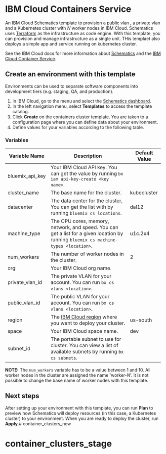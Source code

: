 # IBM Cloud Containers Service

An IBM Cloud Schematics template to provision a public vlan , a private vlan and a Kubernetes cluster with _N_ worker nodes in IBM Cloud. Schematics uses [Terraform](https://www.terraform.io/) as the infrastructure as code engine. With this template, you can provision and manage infrastructure as a single unit. THis templaet also deploys a simple app and service running on kubernetes cluster.

See the IBM Cloud docs for more information about [Schematics](https://console.bluemix.net/docs/services/schematics/index.html) and the [IBM Cloud Container Service](https://console.bluemix.net/docs/containers/container_index.html).

## Create an environment with this template

Environments can be used to separate software components into development tiers (e.g. staging, QA, and production).

1. In IBM Cloud, go to the menu and select the [Schematics dashboard](https://console.bluemix.net/schematics).
2. In the left navigation menu, select **Templates** to access the template catalog.
3. Click **Create** on the containers cluster template. You are taken to a configuration page where you can define data about your environment. 
4. Define values for your variables according to the following table. 

### Variables

|Variable Name|Description|Default Value|
|-------------|-----------|-------------|
|bluemix_api_key|Your IBM Cloud API key. You can get the value by running `bx iam api-key-create <key name>`.||
|cluster_name| The base name for the cluster. |kubecluster|
|datacenter| The data center for the cluster, You can get the list with by running `bluemix cs locations`. |dal12|
|machine_type| The CPU cores, memory, network, and speed. You can get a list for a given location by running `bluemix cs machine-types <location>`. |u1c.2x4|
|num_workers| The number of worker nodes in the cluster. |2|
|org| Your IBM Cloud org name.||
|private_vlan_id| The private VLAN for your account. You can run `bx cs vlans <location>`. ||
|public_vlan_id| The public VLAN for your account. You can run `bx cs vlans <location>`.||
|region| The [IBM Cloud region](https://console.bluemix.net/docs/containers/cs_regions.html#regions-and-locations) where you want to deploy your cluster. |us-south|
|space| Your IBM Cloud space name.|dev|
|subnet_id| The portable subnet to use for cluster. You can view a list of available subnets by running `bx cs subnets`.||

**NOTE:** The `num_workers` variable has to be a value between 1 and 10. All worker nodes in the cluster are assigned the name 'worker-_N_'. It is not possible to change the base name of worker nodes with this template.

## Next steps

After setting up your environment with this template, you can run **Plan** to preview how Schematics will deploy resources (in this case, a Kubernetes cluster) to your environment. When you are ready to deploy the cluster, run **Apply**.# container_clusters_new
# container_clusters_stage
